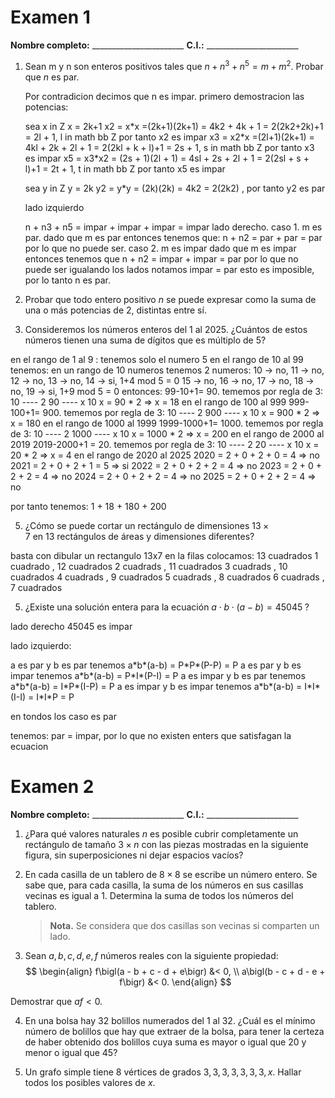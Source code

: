 
# Examen 1

**Nombre completo:** \_\_\_\_\_\_\_\_\_\_\_\_\_\_\_\_\_\_\_\_\_\_\_
**C.I.:** \_\_\_\_\_\_\_\_\_\_\_\_\_\_\_\_\_\_\_\_\_\_\_


1. Sean m y n son enteros positivos tales que $n + n^3 + n^5 = m + m^2$. Probar que $n$ es par.

	Por contradicion decimos que n es impar.
	primero demostracion las potencias:

	sea x in Z
	x = 2k+1
	x2 = x\*x =(2k+1)(2k+1) = 4k2 + 4k + 1 = 2(2k2+2k)+1 = 2l + 1, l in math bb Z  por tanto x2 es impar
	x3 = x2\*x =(2l+1)(2k+1) = 4kl + 2k + 2l + 1 = 2(2kl + k + l)+1 = 2s + 1, s in math bb Z  por tanto x3 es impar
	x5 = x3\*x2 = (2s + 1)(2l + 1) = 4sl + 2s + 2l + 1 = 2(2sl + s + l)+1 = 2t + 1, t in math bb Z  por tanto x5 es impar

	sea y in Z
	y = 2k
	y2 = y\*y = (2k)(2k) = 4k2 = 2(2k2) , por tanto y2 es par

		
	lado izquierdo
	
	n + n3 + n5 = impar + impar  + impar = impar
	lado derecho.
	caso 1. m es par.
		dado que m es par entonces tenemos que:
		n + n2 = par + par = par
		por lo que no puede ser.
	caso 2. m es impar
		dado que m es impar entonces tenemos que 
		n + n2 = impar + impar = par
		por lo que no puede ser
	igualando los lados notamos
	impar = par
	esto es imposible, por lo tanto n es par.
	
2. Probar que todo entero positivo $n$ se puede expresar como la suma de una o más potencias de 2, distintas entre sí.

3. Consideremos los números enteros del 1 al 2025.
   ¿Cuántos de estos números tienen una suma de dígitos que es múltiplo de 5?

en el rango de 1 al 9 :
	tenemos solo el numero 5
en el rango de 10 al 99 tenemos:
	en un rango de 10 numeros tenemos 2 numeros:
		10 -> no,
		11 -> no,
		12 -> no,
		13 -> no,
		14 -> si, 1+4 mod 5 = 0
		15 -> no,
		16 -> no,
		17 -> no,
		18 -> no,
		19 -> si, 1+9 mod 5 = 0
	entonces:
		99-10+1= 90.
		tememos por regla de 3: 
			10 ---- 2
			90 ---- x
		10 x = 90 \* 2 => x = 18
 en 	el rango de 100 al 999
		999-100+1= 900.
		tememos por regla de 3: 
			10  ---- 2
			900 ---- x
		10 x = 900 \* 2 => x = 180
 en 	el rango de 1000 al 1999
		1999-1000+1= 1000.
		tememos por regla de 3: 
			10  ---- 2
			1000 ---- x
		10 x = 1000 \* 2 => x = 200
 en el rango de 2000 al 2019
		2019-2000+1 = 20.
		tememos por regla de 3: 
			10  ---- 2
			20 ---- x
		10 x = 20 \* 2 => x = 4
 en el rango de 2020 al 2025
 2020 = 2 + 0 + 2 + 0 = 4 => no
 2021 = 2 + 0 + 2 + 1 = 5 => si
 2022 = 2 + 0 + 2 + 2 = 4 => no
 2023 = 2 + 0 + 2 + 2 = 4 => no
 2024 = 2 + 0 + 2 + 2 = 4 => no
 2025 = 2 + 0 + 2 + 2 = 4 => no

por tanto tenemos:
1 + 18 + 180 + 200 
		 
	
5. ¿Cómo se puede cortar un rectángulo de dimensiones $13\times7$ en 13 rectángulos de áreas y dimensiones diferentes?

basta con dibular un rectangulo 13x7
en la filas colocamos:
13 cuadrados
1 cuadrado , 12 cuadrados
2 cuadrads , 11 cuadrados
3 cuadrads , 10 cuadrados
4 cuadrads , 9 cuadrados
5 cuadrads , 8 cuadrados
6 cuadrads , 7 cuadrados

5. ¿Existe una solución entera para la ecuación $a \cdot b \cdot (a - b) = 45045\;$?

lado derecho
45045 es impar

lado izquierdo:

a es par y b es par
tenemos a\*b\*(a-b) = P\*P\*(P-P) = P 
a es par y b es impar
tenemos a\*b\*(a-b) = P\*I\*(P-I) = P 
a es impar y b es par
tenemos a\*b\*(a-b) = I\*P\*(I-P) = P 
a es impar y b es impar
tenemos a\*b\*(a-b) = I\*I\*(I-I) = I\*I\*P = P 

en tondos los caso es par

tenemos:
par = impar, por lo que no existen enters que satisfagan la ecuacion


# Examen 2

**Nombre completo:** \_\_\_\_\_\_\_\_\_\_\_\_\_\_\_\_\_\_\_\_\_\_\_
**C.I.:** \_\_\_\_\_\_\_\_\_\_\_\_\_\_\_\_\_\_\_\_\_\_\_

1. ¿Para qué valores naturales $n$ es posible cubrir completamente un rectángulo de tamaño $3\times n$ con las piezas mostradas en la siguiente figura, sin superposiciones ni dejar espacios vacíos?
    
2. En cada casilla de un tablero de $8\times 8$ se escribe un número entero. Se sabe que, para cada casilla, la suma de los números en sus casillas vecinas es igual a 1. Determina la suma de todos los números del tablero.
    
    > **Nota.** Se considera que dos casillas son vecinas si comparten un lado.
    
3. Sean $a,b,c,d,e,f$ números reales con la siguiente propiedad:
$$
  \begin{align}
    f\bigl(a - b + c - d + e\bigr) &< 0, \\
    a\bigl(b - c + d - e + f\bigr) &< 0.
  \end{align}
$$

  Demostrar que $af < 0$.
  
    
4. En una bolsa hay 32 bolillos numerados del 1 al 32. ¿Cuál es el mínimo número de bolillos que hay que extraer de la bolsa, para tener la certeza de haber obtenido dos bolillos cuya suma es mayor o igual que 20 y menor o igual que 45?
    
5. Un grafo simple tiene 8 vértices de grados $3,3,3,3,3,3,3,x$. Hallar todos los posibles valores de $x$.